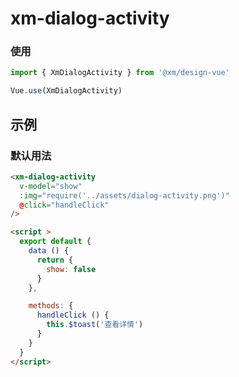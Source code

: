 # xm-dialog-activity

### 使用

```js
import { XmDialogActivity } from '@xm/design-vue'

Vue.use(XmDialogActivity)
```

## 示例

### 默认用法

```html
<xm-dialog-activity
  v-model="show"
  :img="require('../assets/dialog-activity.png')"
  @click="handleClick"
/>

<script >
  export default {
    data () {
      return {
        show: false
      }
    },

    methods: {
      handleClick () {
        this.$toast('查看详情')
      }
    }
  }
</script>
```

